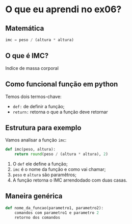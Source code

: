 # O que eu aprendi no ex06?

## Matemática
``` python
imc = peso / (altura * altura)
``` 

## O que é IMC?
Indíce de massa corporal

## Como funcional função em python
    
Temos dois termos-chave:

- `def:` de definir a função;
- `return:` retorna o que a função deve retornar

## Estrutura para exemplo
Vamos analisar a função `imc`:

``` python
def imc(peso, altura):
    return round(peso / (altura * altura), 2)

``` 

1. O `def` ele define a função;
2. `imc` é o nome da função e como vai chamar;
3. `peso` e `altura` são paramêtros;
4. A função retorna o IMC arrendodado com duas casas.

## Maneira genérica
``` python
def nome_da_funcao(parametro1, parametro2):
    comandos com parametro1 e parametro 2
    retorno dos comandos
```
